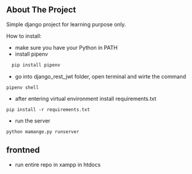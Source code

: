 ## About The Project

Simple django project for learning purpose only.

How to install:

- make sure you have your Python in PATH
- install pipenv

```sh
  pip install pipenv
```

- go into django_rest_jwt folder, open terminal and wirte the command

```shell
pipenv shell
```

- after entering virtual environment install requirements.txt

```shell
pip install -r requirements.txt
```

- run the server

```shell
python mamange.py runserver
```

## frontned

- run entire repo in xampp in htdocs
